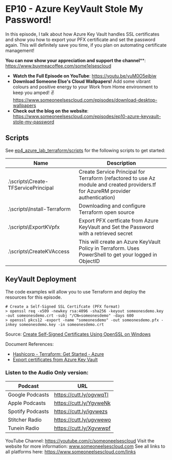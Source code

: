 # EP10 - Azure KeyVault Stole My Password!
In this episode, I talk about how Azure Key Vault handles SSL certificates and show you how to export your PFX certificate and set the password again.
This will definitely save you time, if you plan on automating certificate management!

**You can now show your appreciation and support the channel****: https://www.buymeacoffee.com/some1elsescloud

- **Watch the Full Episode on YouTube**: https://youtu.be/yuM0O5ejbiw
- **Download Someone Else's Cloud Wallpapers!** Add some vibrant colours and positive energy to your Work from Home environment to keep you amped! ✌️ https://www.someoneelsescloud.com/episodes/download-desktop-wallpapers
- **Check out the blog on the website**: https://www.someoneelsescloud.com/episodes/ep10-azure-keyvault-stole-my-password

## Scripts

See [ep4_azure_lab_terraform/scripts](https://github.com/someoneelsescloud/ep4_azure_lab_terraform/tree/master/scripts) for the following scripts to get started:

|Name|Description|
|---|---|
|.\scripts\Create-TFServicePrincipal|Create Service Principal for Terraform (refactored to use Az module and created providers.tf for AzureRM provider authentication)|
|.\scripts\Install-Terraform|Downloading and configure Terraform open source|
|.\scripts\ExportKVpfx|Export PFX certficate from Azure KeyVault and Set the Password with a retrieved secret |
|.\scripts\CreateKVAccess|This will create an Azure KeyVault Policy in Terraform. Uses PowerShell to get your logged in ObjectID|

## KeyVault Deployment
The code examples will allow you to use Terraform and deploy the resources for this episode.

```
# Create a Self-Signed SSL Certifcate (PFX format)
> openssl req -x509 -newkey rsa:4096 -sha256 -keyout someonesdemo.key -out someonesdemo.crt -subj "/CN=someonesdemo" -days 600
> openssl pkcs12 -export -name "someonesdemo" -out someonesdemo.pfx -inkey someonesdemo.key -in someonesdemo.crt
```

Source: [Create Self-Signed Certificates Using OpenSSL on Windows](https://improveandrepeat.com/2019/03/create-self-signed-certificates-using-openssl-on-windows/)

Document References:
- [Hashicorp - Terraform: Get Started - Azure](https://learn.hashicorp.com/collections/terraform/azure-get-started)
- [Export certificates from Azure Key Vault](https://docs.microsoft.com/en-us/azure/key-vault/certificates/how-to-export-certificate?tabs=azure-cli)

### Listen to the Audio Only version:
|Podcast|URL|
|---|---|
|Google Podcasts| https://cutt.ly/ogvwqTl|
|Apple Podcasts| https://cutt.ly/YgvweNk| 
|Spotify Podcasts| https://cutt.ly/igvwezs|
|Stitcher Radio| https://cutt.ly/ugvwewo|
|Tunein Radio| https://cutt.ly/Xgvwwpf|

YouTube Channel: https://youtube.com/c/someoneelsescloud
Visit the website for more information: www.someoneelsescloud.com
See all links to all platforms here: https://www.someoneelsescloud.com/links
